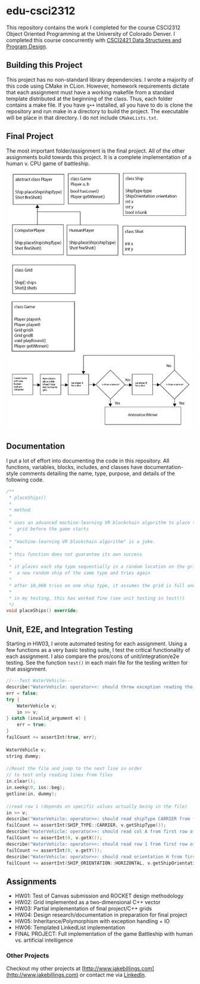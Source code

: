 # edu-csci2312
This repository contains the work I completed for the course CSCI2312 Object Oriented Programming at the University of Colorado Denver. I completed this course concurrently with [CSCI2421 Data Structures and Program Design](https://github.com/jake-billings/edu-csci2421).

## Building this Project
This project has no non-standard library dependencies. I wrote a majority of this code using CMake in CLion. However, homework requirements dictate that each assignment must have a working makefile from a standard template distributed at the beginning of the class. Thus, each folder contains a make file. If you have `g++` installed, all you have to do is clone the repository and run make in a directory to build the project. The executable will be place in that directory. I do not include `CMakeLists.txt`.

## Final Project
The most important folder/assignment is the final project. All of the other assignments build towards this project. It is a complete implementation of a human v. CPU game of battleship.
![class diagram](final/imgs/classes.png)
![flow chart of process](final/imgs/flow.png)


## Documentation
I put a lot of effort into documenting the code in this repository. All functions, variables, blocks, includes, and classes have documentation-style comments detailing the name, type, purpose, and details of the following code.
```C++
/**
 * placeShips()
 *
 * method
 *
 * uses an advanced machine-learning VR blockchain algorithm to place the computer player's ships in its
 *  grid before the game starts
 *
 * "machine-learning VR blockchain algorithm" is a joke.
 *
 * this function does not guarantee its own success
 *
 * it places each shp type sequentially in a random location on the grid. if that spot is not valid, it generates
 *  a new random ship of the same type and tries again
 *
 * after 10,000 tries on one ship type, it assumes the grid is full and gives up; this throws an exception
 *
 * in my testing, this has worked fine (see unit testing in test())
 */
void placeShips() override;
```

## Unit, E2E, and Integration Testing
Starting in HW03, I wrote automated testing for each assignment. Using a few functions as a very basic testing suite, I test the critical functionality of each assignment. I also compare the pros/cons of unit/integration/e2e testing. See the function `test()` in each main file for the testing written for that assignment.
```C++
//---Test WaterVehicle---
describe("WaterVehicle: operator<<: should throw exception reading the header row of the ship_placement.csv file");
err = false;
try {
    WaterVehicle v;
    in >> v;
} catch (invalid_argument e) {
    err = true;
}
failCount += assertInt(true, err);

WaterVehicle v;
string dummy;

//Reset the file and jump to the next line in order
// to test only reading lines from files
in.clear();
in.seekg(0, ios::beg);
getline(in, dummy);

//read row 1 (depends on specific values actually being in the file)
in >> v;
describe("WaterVehicle: operator>>: should read shipType CARRIER from first row of the ship_placement.csv file");
failCount += assertInt(SHIP_TYPE::CARRIER, v.getShipType());
describe("WaterVehicle: operator>>: should read col A from first row of the ship_placement.csv file");
failCount += assertInt(0, v.getX());
describe("WaterVehicle: operator>>: should read row 1 from first row of the ship_placement.csv file");
failCount += assertInt(0, v.getY());
describe("WaterVehicle: operator>>: should read orientation H from first row of the ship_placement.csv file");
failCount += assertInt(SHIP_ORIENTATION::HORIZONTAL, v.getShipOrientation());
```

## Assignments
- HW01: Test of Canvas submission and ROCKET design methodology
- HW02: Grid implemented as a two-dimensional C++ vector 
- HW03: Partial implementation of final project/C++ grids
- HW04: Design research/documentation in preparation for final project
- HW05: Inheritance/Polymorphism with exception handling + IO
- HW06: Templated LinkedList implementation
- FINAL PROJECT: Full implementation of the game Battleship with human vs. artificial intelligence


### Other Projects ###
Checkout my other projects at [http://www.jakebillings.com](http://www.jakebillings.com) or contact me via [LinkedIn](https://www.linkedin.com/in/jake-billings/).
